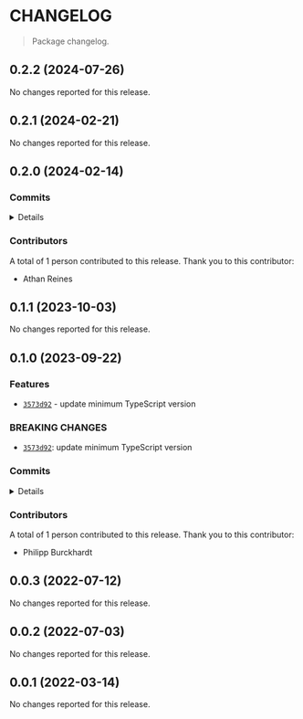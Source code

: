 # CHANGELOG

> Package changelog.

<section class="release" id="v0.2.2">

## 0.2.2 (2024-07-26)

No changes reported for this release.

</section>

<!-- /.release -->

<section class="release" id="v0.2.1">

## 0.2.1 (2024-02-21)

No changes reported for this release.

</section>

<!-- /.release -->

<section class="release" id="v0.2.0">

## 0.2.0 (2024-02-14)

<section class="commits">

### Commits

<details>

-   [`10c1b70`](https://github.com/stdlib-js/stdlib/commit/10c1b70a1be8a880f8010585c4c9f62468bfb314) - **refactor:** avoid creating a dictionary array _(by Athan Reines)_

</details>

</section>

<!-- /.commits -->

<section class="contributors">

### Contributors

A total of 1 person contributed to this release. Thank you to this contributor:

-   Athan Reines

</section>

<!-- /.contributors -->

</section>

<!-- /.release -->

<section class="release" id="v0.1.1">

## 0.1.1 (2023-10-03)

No changes reported for this release.

</section>

<!-- /.release -->

<section class="release" id="v0.1.0">

## 0.1.0 (2023-09-22)

<section class="features">

### Features

-   [`3573d92`](https://github.com/stdlib-js/stdlib/commit/3573d92955f1150eae58fb534808b7a30532a1c1) - update minimum TypeScript version

</section>

<!-- /.features -->

<section class="breaking-changes">

### BREAKING CHANGES

-   [`3573d92`](https://github.com/stdlib-js/stdlib/commit/3573d92955f1150eae58fb534808b7a30532a1c1): update minimum TypeScript version

</section>

<!-- /.breaking-changes -->

<section class="commits">

### Commits

<details>

-   [`3573d92`](https://github.com/stdlib-js/stdlib/commit/3573d92955f1150eae58fb534808b7a30532a1c1) - **feat:** update minimum TypeScript version _(by Philipp Burckhardt)_

</details>

</section>

<!-- /.commits -->

<section class="contributors">

### Contributors

A total of 1 person contributed to this release. Thank you to this contributor:

-   Philipp Burckhardt

</section>

<!-- /.contributors -->

</section>

<!-- /.release -->

<section class="release" id="v0.0.3">

## 0.0.3 (2022-07-12)

No changes reported for this release.

</section>

<!-- /.release -->

<section class="release" id="v0.0.2">

## 0.0.2 (2022-07-03)

No changes reported for this release.

</section>

<!-- /.release -->

<section class="release" id="v0.0.1">

## 0.0.1 (2022-03-14)

No changes reported for this release.

</section>

<!-- /.release -->

